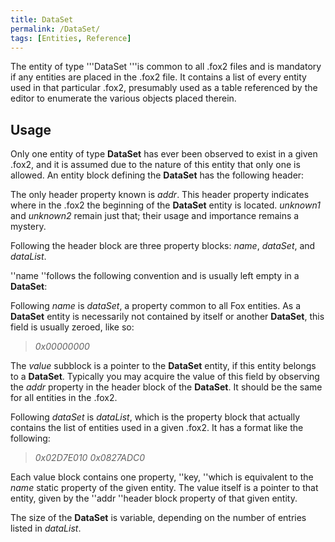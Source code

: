 ```yaml
---
title: DataSet
permalink: /DataSet/
tags: [Entities, Reference]
---
```


The entity of type '''DataSet '''​is common to all .fox2 files and is
mandatory if any entities are placed in the .fox2 file. It contains a
list of every entity used in that particular .fox2, presumably used as a
table referenced by the editor to enumerate the various objects placed
therein.

## ​Usage

Only one entity of type **DataSet** has ever been observed to exist in a
given .fox2, and it is assumed due to the nature of this entity that
only one is allowed. An entity block defining the **DataSet** has the
following header:

> *<entity class="DataSet" classVersion="0" addr="0x02D7DFA0" unknown1="232" unknown2="89171">*

​The only header property known is *addr*​. This header property
indicates where in the .fox2 the beginning of the **DataSet** entity is
located. *unknown1* and *unknown2* remain just that; their usage and
importance remains a mystery.

Following the header block are three property blocks: *name*, *dataSet*,
and *dataList*.

''name ''follows the following convention and is usually left empty in a
**DataSet**:

> *<property name="name" type="String" container="StaticArray" arraySize="1">
> <value></value>
> </property>*

Following *name* is *dataSet*, a property common to all Fox entities. As
a **DataSet** entity is necessarily not contained by itself or another
**DataSet**, this field is usually zeroed, like so:

> *<property name="dataSet" type="EntityHandle" container="StaticArray" arraySize="1">
> <value>0x00000000</value>
> </property>*

The *value* subblock is a pointer to the **DataSet** entity, if this
entity belongs to a **DataSet**. Typically you may acquire the value of
this field by observing the *addr* property in the header block of the
**DataSet**. It should be the same for all entities in the .fox2.

Following *dataSet* is *dataList*, which is the property block that
actually contains the list of entities used in a given .fox2. It has a
format like the following:

> *<property name="dataList" type="EntityPtr" container="StringMap" arraySize="2">
> <value key="cypr_location">0x02D7E010</value>
> <value key="TexturePackLoadConditioner0000">0x0827ADC0</value>
> </property>*

Each value block contains one property, ''key, ''which is equivalent to
the *name* static property of the given entity. The value itself is a
pointer to that entity, given by the ''addr ''header block property of
that given entity.

The size of the **DataSet** is variable, depending on the number of
entries listed in *dataList*.